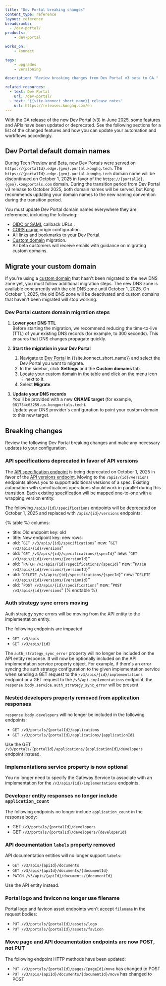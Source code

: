 ```yaml
---
title: "Dev Portal breaking changes"
content_type: reference
layout: reference
breadcrumbs:
  - /dev-portal/
products:
    - dev-portal

works_on:
    - konnect

tags:
    - upgrades
    - versioning

description: "Review breaking changes from Dev Portal v3 beta to GA."

related_resources:
  - text: Dev Portal
    url: /dev-portal/
  - text: "{{site.konnect_short_name}} release notes"
    url: https://releases.konghq.com/en
---
```


With the GA release of the new Dev Portal (v3) in June 2025, some features and APIs have been updated or deprecated. See the following sections for a list of the changed features and how you can update your automation and workflows accordingly.

## Dev Portal default domain names

During Tech Preview and Beta, new Dev Portals were served on `https://{portalId}.edge.{geo}.portal.konghq.tech`. The `https://{portalId}.edge.{geo}.portal.konghq.tech` domain name will be discontinued on October 1, 2025 in favor of the `https://{portalId}.{geo}.kongportals.com` domain. During the transition period from Dev Portal v3 release to October 2025, both domain names will be served, but Kong recommends updating your domain names to the new naming convention during the transition period. 

You must update Dev Portal domain names everywhere they are referenced, including the following:

* [OIDC or SAML](/dev-portal/sso/) callback URLs . 
* [CORS plugin](/plugins/cors/) origin configuration.  
* All links and bookmarks to your Dev Portal.
* [Custom domain](#migrate-your-custom-domain) migration.  
  All beta customers will receive emails with guidance on migrating custom domains. 

## Migrate your custom domain

If you're using a [custom domain](/dev-portal/custom-domains/) that hasn't been migrated to the new DNS zone yet, you must follow additional migration steps. The new DNS zone is available concurrently with the old DNS zone until October 1, 2025. On October 1, 2025, the old DNS zone will be deactivated and custom domains that haven't been migrated will stop working.

### Dev Portal custom domain migration steps

1. **Lower your DNS TTL**  
   Before starting the migration, we recommend reducing the time-to-live (TTL) of your existing DNS records (for example, to 300 seconds). This ensures that DNS changes propagate quickly.

1. **Start the migration in your Dev Portal**  
   1. Navigate to [Dev Portal](https://cloud.konghq.com/portals/) in {{site.konnect_short_name}} and select the Dev Portal you want to migrate.
   1. In the sidebar, click **Settings** and the **Custom domains** tab.
   1. Locate your custom domain in the table and click on the menu icon **⋮** next to it.
   1. Select **Migrate**.

3. **Update your DNS records**  
   You'll be provided with a new **CNAME target** (for example, `081754c63259.us.kongportals.tech`).  
   Update your DNS provider's configuration to point your custom domain to this new target.

## Breaking changes

Review the following Dev Portal breaking changes and make any necessary updates to your configuration.

### API specifications deprecated in favor of API versions

The [API specification endpoint](/api/konnect/api-catalog/v3/#/operations/create-api-spec) is being deprecated on October 1, 2025 in favor of the [API versions endpoint](/api/konnect/api-catalog/v3/#/operations/create-api-version). 
Moving to the `/apis/{id}/versions` endpoints allows you to support additional versions of a spec. 
Existing automation with specifications operations should work in parallel during this transition. 
Each existing specification will be mapped one-to-one with a wrapping version entity.

The following `/apis/{id}/specifications` endpoints will be deprecated on October 1, 2025 and replaced with `/apis/{id}/versions` endpoints:

{% table %}
columns:
  - title: Old endpoint
    key: old
  - title: New endpoint
    key: new
rows:
  - old: "`GET /v3/apis/{id}/specifications`"
    new: "`GET /v3/apis/{id}/versions`"
  - old: "`GET /v3/apis/{id}/specifications/{specId}`"
    new: "`GET /v3/apis/{id}/versions/{versionId}`"
  - old: "`PATCH /v3/apis/{id}/specifications/{specId}`" 
    new: "`PATCH /v3/apis/{id}/versions/{versionId}`"
  - old: "`DELETE /v3/apis/{id}/specifications/{specId}`" 
    new: "`DELETE /v3/apis/{id}/versions/{versionId}`"
  - old: "`POST /v3/apis/{id}/specifications`"
    new: "`POST /v3/apis/{id}/versions`"
{% endtable %}

### Auth strategy sync errors moving

Auth strategy sync errors will be moving from the API entity to the implementation entity.

The following endpoints are impacted:

* `GET /v3/apis`  
* `GET /v3/apis/{id}`

The `auth_strategy_sync_error` property will no longer be included on the API entity response. It will now be optionally included on the API implementation service property object. For example, if there's an error syncing the auth strategy configuration to the given implementation service when sending a GET request to the `/v3/apis/{id}/implementations` endpoint or a GET request to the `/v3/api-implementations` endpoint, the `response.body.service.auth_strategy_sync_error` will be present.

### Nested developers property removed from application responses

`response.body.developers` will no longer be included in the following endpoints:

* `GET /v3/portals/{portalId}/applications`  
* `GET /v3/portals/{portalId}/applications/{applicationId}`

Use the GET `/v3/portals/{portalId}/applications/{applicationId}/developers` endpoint instead.

### Implementations service property is now optional

You no longer need to specify the Gateway Service to associate with an implementation for the `/v3/apis/{id}/implementations` endpoints.

### Developer entity responses no longer include `application_count`

The following endpoints no longer include `application_count` in the response body:

* GET `/v3/portals/{portalId}/developers`  
* GET `/v3/portals/{portalId}/developers/{developerId}`

### API documentation `labels` property removed

API documentation entities will no longer support `labels`:

* `GET /v3/apis/{apiId}/documents`
* `GET /v3/apis/{apiId}/documents/{documentId}`
* `PATCH /v3/apis/{apiId}/documents/{documentId}`

Use the API entity instead.

### Portal logo and favicon no longer use filename

Portal logo and favicon asset endpoints won't accept `filename` in the request bodies:

* `PUT /v3/portals/{portalId}/assets/logo`
* `PUT /v3/portals/{portalId}/assets/favicon`

### Move page and API documentation endpoints are now POST, not PUT

The following endpoint HTTP methods have been updated:

* `PUT /v3/portals/{portalId}/pages/{pageId}/move` has changed to POST
* `PUT /v3/apis/{apiId}/documents/{documentId}/move` has changed to POST
